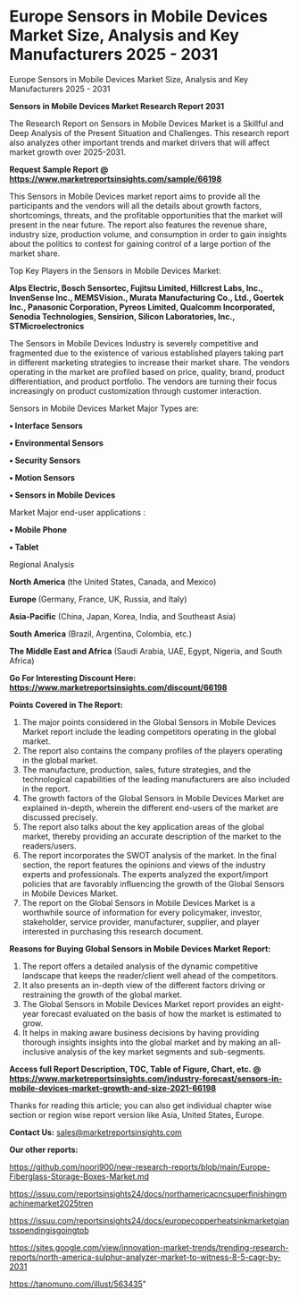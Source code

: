 # Europe Sensors in Mobile Devices Market Size, Analysis and Key Manufacturers 2025 - 2031
 Europe Sensors in Mobile Devices Market Size, Analysis and Key Manufacturers 2025 - 2031

<strong>Sensors in Mobile Devices Market Research Report 2031</strong>

The Research Report on Sensors in Mobile Devices Market is a Skillful and Deep Analysis of the Present Situation and Challenges. This research report also analyzes other important trends and market drivers that will affect market growth over 2025-2031.

<strong>Request Sample Report @ <a href=https://www.marketreportsinsights.com/sample/66198>https://www.marketreportsinsights.com/sample/66198</a></strong>

This Sensors in Mobile Devices market report aims to provide all the participants and the vendors will all the details about growth factors, shortcomings, threats, and the profitable opportunities that the market will present in the near future. The report also features the revenue share, industry size, production volume, and consumption in order to gain insights about the politics to contest for gaining control of a large portion of the market share.

Top Key Players in the Sensors in Mobile Devices Market:

<strong>Alps Electric, Bosch Sensortec, Fujitsu Limited, Hillcrest Labs, Inc., InvenSense Inc., MEMSVision., Murata Manufacturing Co., Ltd., Goertek Inc., Panasonic Corporation, Pyreos Limited, Qualcomm Incorporated, Senodia Technologies, Sensirion, Silicon Laboratories, Inc., STMicroelectronics</strong>

The Sensors in Mobile Devices Industry is severely competitive and fragmented due to the existence of various established players taking part in different marketing strategies to increase their market share. The vendors operating in the market are profiled based on price, quality, brand, product differentiation, and product portfolio. The vendors are turning their focus increasingly on product customization through customer interaction.

Sensors in Mobile Devices Market Major Types are:

<strong>• Interface Sensors

• Environmental Sensors

• Security Sensors

• Motion Sensors

• Sensors in Mobile Devices</strong>

Market Major end-user applications :

<strong>• Mobile Phone

• Tablet</strong>

Regional Analysis

</u><strong><b>North America</b></strong> (the United States, Canada, and Mexico)

<strong><b>Europe </b></strong>(Germany, France, UK, Russia, and Italy)

<strong><b>Asia-Pacific</b></strong> (China, Japan, Korea, India, and Southeast Asia)

<strong><b>South America</b></strong> (Brazil, Argentina, Colombia, etc.)

<strong><b>The Middle East and Africa</b></strong> (Saudi Arabia, UAE, Egypt, Nigeria, and South Africa)

<strong>Go For Interesting Discount Here: <a href=https://www.marketreportsinsights.com/discount/66198>https://www.marketreportsinsights.com/discount/66198</a></strong>

<strong>Points Covered in The Report:</strong>
<ol>
  <li>The major points considered in the Global Sensors in Mobile Devices Market report include the leading competitors operating in the global market.</li>
  <li>The report also contains the company profiles of the players operating in the global market.</li>
  <li>The manufacture, production, sales, future strategies, and the technological capabilities of the leading manufacturers are also included in the report.</li>
  <li>The growth factors of the Global Sensors in Mobile Devices Market are explained in-depth, wherein the different end-users of the market are discussed precisely.</li>
  <li>The report also talks about the key application areas of the global market, thereby providing an accurate description of the market to the readers/users.</li>
  <li>The report incorporates the SWOT analysis of the market. In the final section, the report features the opinions and views of the industry experts and professionals. The experts analyzed the export/import policies that are favorably influencing the growth of the Global Sensors in Mobile Devices Market.</li>
  <li>The report on the Global Sensors in Mobile Devices Market is a worthwhile source of information for every policymaker, investor, stakeholder, service provider, manufacturer, supplier, and player interested in purchasing this research document.</li>
</ol>
<strong>Reasons for Buying Global Sensors in Mobile Devices Market Report:</strong>

<ol>
  <li>The report offers a detailed analysis of the dynamic competitive landscape that keeps the reader/client well ahead of the competitors.</li>
  <li>It also presents an in-depth view of the different factors driving or restraining the growth of the global market.</li>
  <li>The Global Sensors in Mobile Devices Market report provides an eight-year forecast evaluated on the basis of how the market is estimated to grow.</li>
  <li>It helps in making aware business decisions by having providing thorough insights insights into the global market and by making an all-inclusive analysis of the key market segments and sub-segments.</li>
</ol>
<strong>Access full Report Description, TOC, Table of Figure, Chart, etc. @ <a href=https://www.marketreportsinsights.com/industry-forecast/sensors-in-mobile-devices-market-growth-and-size-2021-66198>https://www.marketreportsinsights.com/industry-forecast/sensors-in-mobile-devices-market-growth-and-size-2021-66198</a></strong>


Thanks for reading this article; you can also get individual chapter wise section or region wise report version like Asia, United States, Europe.

<strong>Contact Us:</strong>
sales@marketreportsinsights.com

<strong>Our other reports:</strong>

<a href=https://github.com/noori900/new-research-reports/blob/main/Europe-Fiberglass-Storage-Boxes-Market.md>https://github.com/noori900/new-research-reports/blob/main/Europe-Fiberglass-Storage-Boxes-Market.md</a>

<a href=https://issuu.com/reportsinsights24/docs/northamericacncsuperfinishingmachinemarket2025tren>https://issuu.com/reportsinsights24/docs/northamericacncsuperfinishingmachinemarket2025tren</a>

<a href=https://issuu.com/reportsinsights24/docs/europecopperheatsinkmarketgiantsspendingisgoingtob>https://issuu.com/reportsinsights24/docs/europecopperheatsinkmarketgiantsspendingisgoingtob</a>

<a href=https://sites.google.com/view/innovation-market-trends/trending-research-reports/north-america-sulphur-analyzer-market-to-witness-8-5-cagr-by-2031>https://sites.google.com/view/innovation-market-trends/trending-research-reports/north-america-sulphur-analyzer-market-to-witness-8-5-cagr-by-2031</a>

<a href=https://tanomuno.com/illust/563435>https://tanomuno.com/illust/563435</a>"
